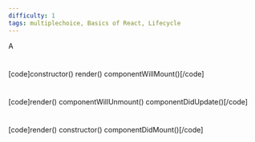 ```yaml
---
difficulty: 1
tags: multiplechoice, Basics of React, Lifecycle
---
```


A

#

[code]constructor()
render()
componentWillMount()[/code]

#

[code]render()
componentWillUnmount()
componentDidUpdate()[/code]

#

[code]render()
constructor()
componentDidMount()[/code]


